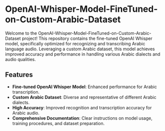 # OpenAI-Whisper-Model-FineTuned-on-Custom-Arabic-Dataset

Welcome to the OpenAI-Whisper-Model-FineTuned-on-Custom-Arabic-Dataset project! This repository contains the fine-tuned OpenAI Whisper model, specifically optimized for recognizing and transcribing Arabic language audio. Leveraging a custom Arabic dataset, this model achieves improved accuracy and performance in handling various Arabic dialects and audio qualities. 

## Features

- **Fine-tuned OpenAI Whisper Model**: Enhanced performance for Arabic transcription.
- **Custom Arabic Dataset**: Diverse and representative of different Arabic dialects.
- **High Accuracy**: Improved recognition and transcription accuracy for Arabic audio.
- **Comprehensive Documentation**: Clear instructions on model usage, training procedures, and dataset preparation.

